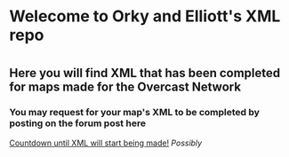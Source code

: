 <html>
<h1>Welecome to Orky and Elliott's XML repo<h1>
<h2>Here you will find XML that has been completed for maps made for the Overcast Network</h2>

<h3>You may request for your map's XML to be completed by posting on the forum post here</h3>

<a href="http://www.timeanddate.com/countdown/generic?iso=20140615T00&p0=136&msg=OCN-XML+Opening%21&csz=1">Countdown until XML will start being made!</a> <i>Possibly</i>
</html>
